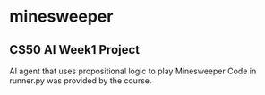 # minesweeper
## CS50 AI Week1 Project
AI agent that uses propositional logic to play Minesweeper 
Code in runner.py was provided by the course.
